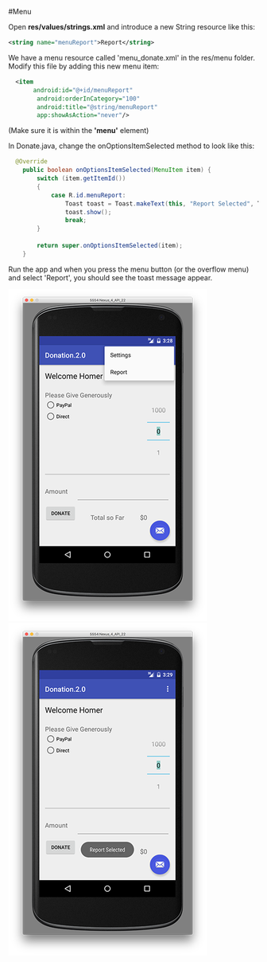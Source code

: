 #Menu

Open <b>res/values/strings.xml</b> and introduce a new String resource like this:
~~~xml
<string name="menuReport">Report</string>
~~~

We have a menu resource called 'menu_donate.xml' in the res/menu folder. Modify this file by adding this new menu item:
~~~xml
  <item
       android:id="@+id/menuReport"
        android:orderInCategory="100"
        android:title="@string/menuReport"
        app:showAsAction="never"/>
~~~
(Make sure it is within the <b>'menu'</b> element)

In Donate.java, change the onOptionsItemSelected method to look like this:
~~~java
  @Override
    public boolean onOptionsItemSelected(MenuItem item) {
        switch (item.getItemId())
        {
            case R.id.menuReport:
                Toast toast = Toast.makeText(this, "Report Selected", Toast.LENGTH_SHORT);
                toast.show();
                break;
        }

        return super.onOptionsItemSelected(item);
    }
~~~
Run the app and when you press the menu button (or the overflow menu) and select 'Report', you should see the toast message appear.

![](../img/lab3s103.png) ![](../img/lab3s104.png)
